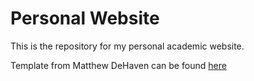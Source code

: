 # Personal Website
This is the repository for my personal academic website.

Template from Matthew DeHaven can be found [here](https://github.com/matdehaven/minimal-bootstrap-academic-website)